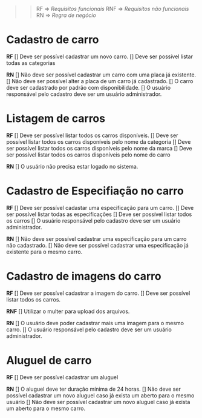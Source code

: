>>RF  => *Requisitos funcionais*
>>RNF => *Requisitos não funcionais*
>>RN  => *Regra de negócio*

# Cadastro de carro

  **RF**
    [] Deve ser possível cadastrar um novo carro.
    [] Deve ser possível listar todas as categorias


  **RN**
    [] Não deve ser possível cadastrar um carro com uma placa já existente.
    [] Não deve ser possível alter a placa de um carro já cadastrado.
    [] O carro deve ser cadastrado por padrão com disponibilidade.
    [] O usuário responsável pelo cadastro deve ser um usuário administrador.

# Listagem de carros

  **RF**
    [] Deve ser possível listar todos os carros disponíveis.
    [] Deve ser possível listar todos os carros disponíveis pelo nome da categoria
    [] Deve ser possível listar todos os carros disponíveis pelo nome da marca
    [] Deve ser possível listar todos os carros disponíveis pelo nome do carro


  **RN**
    [] O usuário não precisa estar logado no sistema.

# Cadastro de Especifiação no carro

  **RF**
    [] Deve ser possível cadastar uma especificação para um carro.
    [] Deve ser possível listar todas as especificações
    [] Deve ser possível listar todos os carros
    [] O usuário responsável pelo cadastro deve ser um usuário administrador.
  

  **RN**
    [] Não deve ser possível cadastrar uma especificação para um carro não cadastrado.
    [] Não deve ser possível cadastrar uma especificação já existente para o mesmo carro.

# Cadastro de imagens do carro

  **RF**
    [] Deve ser possível cadastrar a imagem do carro.
    [] Deve ser possível listar todos os carros.


  **RNF**
    [] Utilizar o multer para upload dos arquivos.


  **RN**
    [] O usuário deve poder cadastrar mais uma imagem para o mesmo carro.
    [] O usuário responsável pelo cadastro deve ser um usuário administrador.

# Aluguel de carro

  **RF**
    [] Deve ser possível cadastrar um aluguel


  **RN**
    [] O aluguel deve ter duração mínima de 24 horas.
    [] Não deve ser possível cadastrar um novo aluguel caso já exista um aberto para o mesmo usuário
    [] Não deve ser possível cadastrar um novo aluguel caso já exista um aberto para o mesmo carro.

